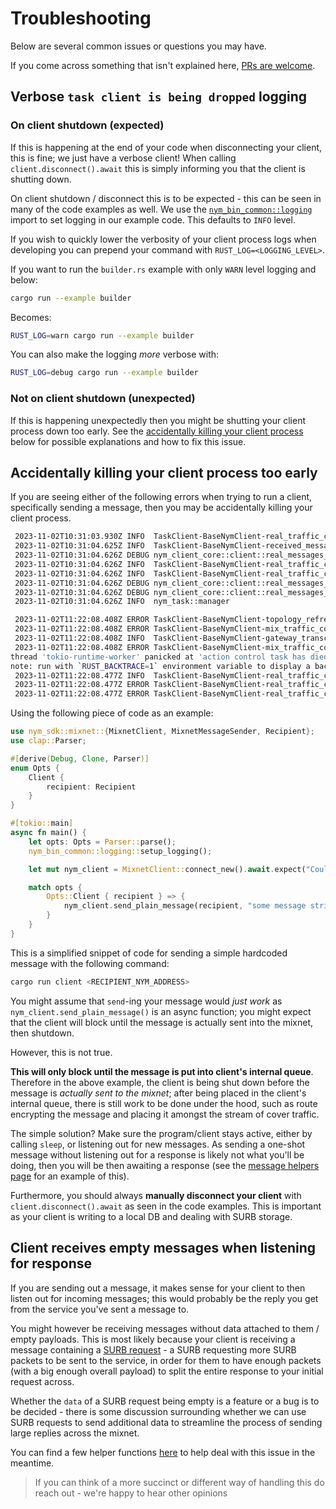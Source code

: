 # Troubleshooting
Below are several common issues or questions you may have.

If you come across something that isn't explained here, [PRs are welcome](https://github.com/nymtech/nym/issues/new/choose).

## Verbose `task client is being dropped` logging
### On client shutdown (expected)
If this is happening at the end of your code when disconnecting your client, this is fine; we just have a verbose client! When calling `client.disconnect().await` this is simply informing you that the client is shutting down.

On client shutdown / disconnect this is to be expected - this can be seen in many of the code examples as well. We use the [`nym_bin_common::logging`](https://github.com/nymtech/nym/blob/master/common/bin-common/src/logging/mod.rs) import to set logging in our example code. This defaults to `INFO` level.

If you wish to quickly lower the verbosity of your client process logs when developing you can prepend your command with `RUST_LOG=<LOGGING_LEVEL>`.

If you want to run the `builder.rs` example with only `WARN` level logging and below:

```sh
cargo run --example builder
```

Becomes:

```sh
RUST_LOG=warn cargo run --example builder
```

You can also make the logging _more_ verbose with:

```sh
RUST_LOG=debug cargo run --example builder
```

### Not on client shutdown (unexpected)
If this is happening unexpectedly then you might be shutting your client process down too early. See the [accidentally killing your client process](#accidentally-killing-your-client-process-too-early) below for possible explanations and how to fix this issue.

## Accidentally killing your client process too early
If you are seeing either of the following errors when trying to run a client, specifically sending a message, then you may be accidentally killing your client process.

```sh
 2023-11-02T10:31:03.930Z INFO  TaskClient-BaseNymClient-real_traffic_controller-ack_control-action_controller                           > the task client is getting dropped
 2023-11-02T10:31:04.625Z INFO  TaskClient-BaseNymClient-received_messages_buffer-request_receiver                                       > the task client is getting dropped
 2023-11-02T10:31:04.626Z DEBUG nym_client_core::client::real_messages_control::acknowledgement_control::input_message_listener          > InputMessageListener: Exiting
 2023-11-02T10:31:04.626Z INFO  TaskClient-BaseNymClient-real_traffic_controller-ack_control-input_message_listener                      > the task client is getting dropped
 2023-11-02T10:31:04.626Z INFO  TaskClient-BaseNymClient-real_traffic_controller-reply_control                                           > the task client is getting dropped
 2023-11-02T10:31:04.626Z DEBUG nym_client_core::client::real_messages_control                                                           > The reply controller has finished execution!
 2023-11-02T10:31:04.626Z DEBUG nym_client_core::client::real_messages_control::acknowledgement_control                                  > The input listener has finished execution!
 2023-11-02T10:31:04.626Z INFO  nym_task::manager                                                                                        > All registered tasks succesfully shutdown
```

```sh
 2023-11-02T11:22:08.408Z ERROR TaskClient-BaseNymClient-topology_refresher                                                  > Assuming this means we should shutdown...
 2023-11-02T11:22:08.408Z ERROR TaskClient-BaseNymClient-mix_traffic_controller                                              > Polling shutdown failed: channel closed
 2023-11-02T11:22:08.408Z INFO  TaskClient-BaseNymClient-gateway_transceiver-child                                           > the task client is getting dropped
 2023-11-02T11:22:08.408Z ERROR TaskClient-BaseNymClient-mix_traffic_controller                                              > Assuming this means we should shutdown...
thread 'tokio-runtime-worker' panicked at 'action control task has died: TrySendError { kind: Disconnected }', /home/.local/share/cargo/git/checkouts/nym-fbd2f6ea2e760da9/a800cba/common/client-core/src/client/real_messages_control/message_handler.rs:634:14
note: run with `RUST_BACKTRACE=1` environment variable to display a backtrace
 2023-11-02T11:22:08.477Z INFO  TaskClient-BaseNymClient-real_traffic_controller-ack_control-input_message_listener          > the task client is getting dropped
 2023-11-02T11:22:08.477Z ERROR TaskClient-BaseNymClient-real_traffic_controller-ack_control-input_message_listener          > Polling shutdown failed: channel closed
 2023-11-02T11:22:08.477Z ERROR TaskClient-BaseNymClient-real_traffic_controller-ack_control-input_message_listener          > Assuming this means we should shutdown...
```

Using the following piece of code as an example:

```rust
use nym_sdk::mixnet::{MixnetClient, MixnetMessageSender, Recipient};
use clap::Parser;

#[derive(Debug, Clone, Parser)]
enum Opts {
    Client {
        recipient: Recipient
    }
}

#[tokio::main]
async fn main() {
    let opts: Opts = Parser::parse();
    nym_bin_common::logging::setup_logging();

    let mut nym_client = MixnetClient::connect_new().await.expect("Could not build Nym client");

    match opts {
        Opts::Client { recipient } => {
            nym_client.send_plain_message(recipient, "some message string").await.expect("send failed");
        }
    }
}
```

This is a simplified snippet of code for sending a simple hardcoded message with the following command:

```sh
cargo run client <RECIPIENT_NYM_ADDRESS>
```

You might assume that `send`-ing your message would _just work_ as `nym_client.send_plain_message()` is an async function; you might expect that the client will block until the message is actually sent into the mixnet, then shutdown.

However, this is not true.

**This will only block until the message is put into client's internal queue**. Therefore in the above example, the client is being shut down before the message is _actually sent to the mixnet_; after being placed in the client's internal queue, there is still work to be done under the hood, such as route encrypting the message and placing it amongst the stream of cover traffic.

The simple solution? Make sure the program/client stays active, either by calling `sleep`, or listening out for new messages. As sending a one-shot message without listening out for a response is likely not what you'll be doing, then you will be then awaiting a response (see the [message helpers page](./message-helpers.md) for an example of this).

Furthermore, you should always **manually disconnect your client** with `client.disconnect().await` as seen in the code examples. This is important as your client is writing to a local DB and dealing with SURB storage.

## Client receives empty messages when listening for response
If you are sending out a message, it makes sense for your client to then listen out for incoming messages; this would probably be the reply you get from the service you've sent a message to.

You might however be receiving messages without data attached to them / empty payloads. This is most likely because your client is receiving a message containing a [SURB request](../../../network/traffic/anonymous-replies) - a SURB requesting more SURB packets to be sent to the service, in order for them to have enough packets (with a big enough overall payload) to split the entire response to your initial request across.

Whether the `data` of a SURB request being empty is a feature or a bug is to be decided - there is some discussion surrounding whether we can use SURB requests to send additional data to streamline the process of sending large replies across the mixnet.

You can find a few helper functions [here](./message-helpers.md) to help deal with this issue in the meantime.

> If you can think of a more succinct or different way of handling this do reach out - we're happy to hear other opinions
